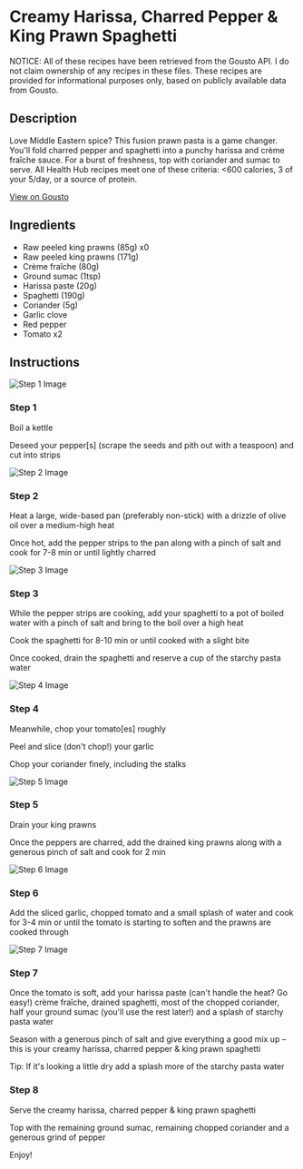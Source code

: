 # Creamy Harissa, Charred Pepper & King Prawn Spaghetti

NOTICE: All of these recipes have been retrieved from the Gousto API. I do not claim ownership of any recipes in these files. These recipes are provided for informational purposes only, based on publicly available data from Gousto.

## Description

Love Middle Eastern spice? This fusion prawn pasta is a game changer. You'll fold charred pepper and spaghetti into a punchy harissa and crème fraîche sauce. For a burst of freshness, top with coriander and sumac to serve. All Health Hub recipes meet one of these criteria: <600 calories, 3 of your 5/day, or a source of protein.

[View on Gousto](https://www.gousto.co.uk/recipes/cookbook/creamy-harrisa-charred-pepper-prawn-spaghetti)

## Ingredients

- Raw peeled king prawns (85g) x0
- Raw peeled king prawns (171g)
- Crème fraîche (80g)
- Ground sumac (1tsp)
- Harissa paste (20g)
- Spaghetti (190g)
- Coriander (5g)
- Garlic clove
- Red pepper
- Tomato x2

## Instructions

![Step 1 Image](https://production-media.gousto.co.uk/cms/recipe-step-image/Step-1-1644331714850-x200.jpg)

### Step 1

Boil a kettle

Deseed your pepper[s]<span class="text-danger"> </span>(scrape the seeds and pith out with a teaspoon) and cut into strips

![Step 2 Image](https://production-media.gousto.co.uk/cms/recipe-step-image/Step-2-1644331725421-x200.jpg)

### Step 2

Heat a large, wide-based pan (preferably non-stick) with a drizzle of olive oil over a medium-high heat

Once hot, add the pepper strips to the pan along with a pinch of salt and cook for 7-8 min or until lightly charred

![Step 3 Image](https://production-media.gousto.co.uk/cms/recipe-step-image/Step-3-1644331732458-x200.jpg)

### Step 3

While the pepper strips are cooking, add your spaghetti to a pot of boiled water with a pinch of salt and bring to the boil over a high heat

Cook the spaghetti for 8-10 min or until cooked with a slight bite

Once cooked, drain the spaghetti and reserve a cup of the starchy pasta water

![Step 4 Image](https://production-media.gousto.co.uk/cms/recipe-step-image/Step-4-1644331741850-x200.jpg)

### Step 4

Meanwhile, chop your tomato[es] roughly

Peel and slice (don't chop!) your garlic

Chop your coriander finely, including the stalks

![Step 5 Image](https://production-media.gousto.co.uk/cms/recipe-step-image/Step-5-1644331749369-x200.jpg)

### Step 5

Drain your king prawns

Once the peppers are charred, add the drained king prawns along with a generous pinch of salt and cook for 2 min

![Step 6 Image](https://production-media.gousto.co.uk/cms/recipe-step-image/Step-6-1644331760464-x200.jpg)

### Step 6

Add the sliced garlic, chopped tomato and a small splash of water and cook for 3-4 min or until the tomato is starting to soften and the prawns are cooked through

![Step 7 Image](https://production-media.gousto.co.uk/cms/recipe-step-image/Step-7-1644331771771-x200.jpg)

### Step 7

Once the tomato is soft, add your harissa paste (can't handle the heat? Go easy!) crème fraîche, drained spaghetti, most of the chopped coriander, half your ground sumac (you'll use the rest later!) and a splash of starchy pasta water

Season with a generous pinch of salt and give everything a good mix up – this is your creamy harissa, charred pepper & king prawn spaghetti

Tip: If it's looking a little dry add a splash more of the starchy pasta water

### Step 8

Serve the creamy harissa, charred pepper & king prawn spaghetti

Top with the remaining ground sumac, remaining chopped coriander and a generous grind of pepper

Enjoy!

